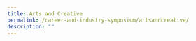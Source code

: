 ```yaml
---
title: Arts and Creative
permalink: /career-and-industry-symposium/artsandcreative/
description: ""
---
```

